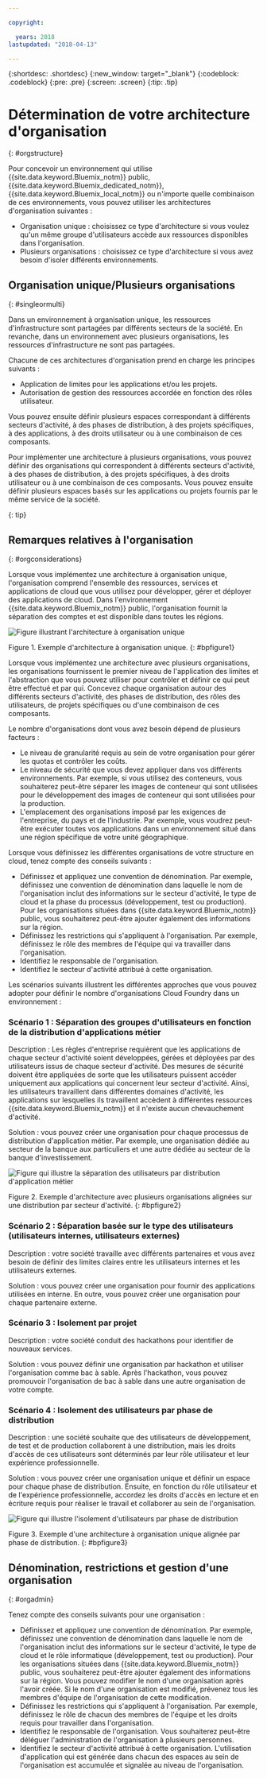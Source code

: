 ```yaml
---

copyright:

  years: 2018
lastupdated: "2018-04-13"

---
```


{:shortdesc: .shortdesc}
{:new_window: target="_blank"}
{:codeblock: .codeblock}
{:pre: .pre}
{:screen: .screen}
{:tip: .tip}

# Détermination de votre architecture d'organisation
{: #orgstructure}

Pour concevoir un environnement qui utilise {{site.data.keyword.Bluemix_notm}} public, {{site.data.keyword.Bluemix_dedicated_notm}}, {{site.data.keyword.Bluemix_local_notm}} ou n'importe quelle combinaison de ces environnements, vous pouvez utiliser les architectures d'organisation suivantes :

* Organisation unique : choisissez ce type d'architecture si vous voulez qu'un même groupe d'utilisateurs accède aux ressources disponibles dans l'organisation.
* Plusieurs organisations : choisissez ce type d'architecture si vous avez besoin d'isoler différents environnements.

## Organisation unique/Plusieurs organisations
{: #singleormulti}

Dans un environnement à organisation unique, les ressources d'infrastructure sont partagées par différents secteurs de la société. En revanche, dans un environnement avec plusieurs organisations, les ressources d'infrastructure ne sont pas partagées.

Chacune de ces architectures d'organisation prend en charge les principes suivants :

* Application de limites pour les applications et/ou les projets.
* Autorisation de gestion des ressources accordée en fonction des rôles utilisateur.

Vous pouvez ensuite définir plusieurs espaces correspondant à différents secteurs d'activité, à des phases de distribution, à des projets spécifiques, à des applications, à des droits utilisateur ou à une combinaison de ces composants.

Pour implémenter une architecture à plusieurs organisations, vous pouvez définir des organisations qui correspondent à différents secteurs d'activité, à des phases de distribution, à des projets spécifiques, à des droits utilisateur ou à une combinaison de ces composants. Vous pouvez ensuite définir plusieurs espaces basés sur les applications ou projets fournis par le même service de la société.

{: tip}

## Remarques relatives à l'organisation
{: #orgconsiderations}

Lorsque vous implémentez une architecture à organisation unique, l'organisation comprend l'ensemble des ressources, services et applications de cloud que vous utilisez pour développer, gérer et déployer des applications de cloud. Dans l'environnement {{site.data.keyword.Bluemix_notm}} public, l'organisation fournit la séparation des comptes et est disponible dans toutes les régions.

 ![Figure illustrant l'architecture à organisation unique](img/singleorg_example.svg "Figure illustrant l'architecture à organisation unique dans {{site.data.keyword.Bluemix_notm}}")

 Figure 1. Exemple d'architecture à organisation unique.
{: #bpfigure1}

Lorsque vous implémentez une architecture avec plusieurs organisations, les organisations fournissent le premier niveau de l'application des limites et l'abstraction que vous pouvez utiliser pour contrôler et définir ce qui peut être effectué et par qui. Concevez chaque organisation autour des différents secteurs d'activité, des phases de distribution, des rôles des utilisateurs, de projets spécifiques ou d'une combinaison de ces composants.  

Le nombre d'organisations dont vous avez besoin dépend de plusieurs facteurs :

* Le niveau de granularité requis au sein de votre organisation pour gérer les quotas et contrôler les coûts.
* Le niveau de sécurité que vous devez appliquer dans vos différents environnements. Par exemple, si vous utilisez des conteneurs, vous souhaiterez peut-être séparer les images de conteneur qui sont utilisées pour le développement des images de conteneur qui sont utilisées pour la production.
* L'emplacement des organisations imposé par les exigences de l'entreprise, du pays et de l'industrie. Par exemple, vous voudrez peut-être exécuter toutes vos applications dans un environnement situé dans une région spécifique de votre unité géographique.

Lorsque vous définissez les différentes organisations de votre structure en cloud, tenez compte des conseils suivants :

* Définissez et appliquez une convention de dénomination. Par exemple, définissez une convention de dénomination dans laquelle le nom de l'organisation inclut des informations sur le secteur d'activité, le type de cloud et la phase du processus (développement, test ou production). Pour les organisations situées dans {{site.data.keyword.Bluemix_notm}} public, vous souhaiterez peut-être ajouter également des informations sur la région.
* Définissez les restrictions qui s'appliquent à l'organisation. Par exemple, définissez le rôle des membres de l'équipe qui va travailler dans l'organisation.
* Identifiez le responsable de l'organisation.
* Identifiez le secteur d'activité attribué à cette organisation.

Les scénarios suivants illustrent les différentes approches que vous pouvez adopter pour définir le nombre d'organisations Cloud Foundry dans un environnement :

### Scénario 1 : Séparation des groupes d'utilisateurs en fonction de la distribution d'applications métier

 Description : Les règles d'entreprise requièrent que les applications de chaque secteur d'activité soient développées, gérées et déployées par des utilisateurs issus de chaque secteur d'activité. Des mesures de sécurité doivent être appliquées de sorte que les utilisateurs puissent accéder uniquement aux applications qui concernent leur secteur d'activité. Ainsi, les utilisateurs travaillent dans différentes domaines d'activité, les applications sur lesquelles ils travaillent accèdent à différentes ressources {{site.data.keyword.Bluemix_notm}} et il n'existe aucun chevauchement d'activité.

  Solution : vous pouvez créer une organisation pour chaque processus de distribution d'application métier. Par exemple, une organisation dédiée au secteur de la banque aux particuliers et une autre dédiée au secteur de la banque d'investissement.

  ![Figure qui illustre la séparation des utilisateurs par distribution d'application métier](img/bank_example.svg "Figure qui illustre la séparation des utilisateurs par distribution d'application métier")

  Figure 2. Exemple d'architecture avec plusieurs organisations alignées sur une distribution par secteur d'activité.
{: #bpfigure2}

### Scénario 2 : Séparation basée sur le type des utilisateurs (utilisateurs internes, utilisateurs externes)

  Description : votre société travaille avec différents partenaires et vous avez besoin de définir des limites claires entre les utilisateurs internes et les utilisateurs externes.

  Solution : vous pouvez créer une organisation pour fournir des applications utilisées en interne. En outre, vous pouvez créer une organisation pour chaque partenaire externe.

### Scénario 3 : Isolement par projet

  Description : votre société conduit des hackathons pour identifier de nouveaux services.  

  Solution : vous pouvez définir une organisation par hackathon et utiliser l'organisation comme bac à sable. Après l'hackathon, vous pouvez promouvoir l'organisation de bac à sable dans une autre organisation de votre compte.

### Scénario 4 : Isolement des utilisateurs par phase de distribution

  Description : une société souhaite que des utilisateurs de développement, de test et de production collaborent à une distribution, mais les droits d'accès de ces utilisateurs sont déterminés par leur rôle utilisateur et leur expérience professionnelle.

  Solution : vous pouvez créer une organisation unique et définir un espace pour chaque phase de distribution. Ensuite, en fonction du rôle utilisateur et de l'expérience professionnelle, accordez les droits d'accès en lecture et en écriture requis pour réaliser le travail et collaborer au sein de l'organisation.

  ![Figure qui illustre l'isolement d'utilisateurs par phase de distribution](img/user_groups_example.svg "Figure qui illustre l'isolement d'utilisateurs par phase de distribution")

   Figure 3. Exemple d'une architecture à organisation unique alignée par phase de distribution.
{: #bpfigure3}

## Dénomination, restrictions et gestion d'une organisation
{: #orgadmin}   

Tenez compte des conseils suivants pour une organisation :

* Définissez et appliquez une convention de dénomination. Par exemple, définissez une convention de dénomination dans laquelle le nom de l'organisation inclut des informations sur le secteur d'activité, le type de cloud et le rôle informatique (développement, test ou production). Pour les organisations situées dans {{site.data.keyword.Bluemix_notm}} public, vous souhaiterez peut-être ajouter également des informations sur la région. Vous pouvez modifier le nom d'une organisation après l'avoir créée. Si le nom d'une organisation est modifié, prévenez tous les membres d'équipe de l'organisation de cette modification.
* Définissez les restrictions qui s'appliquent à l'organisation. Par exemple, définissez le rôle de chacun des membres de l'équipe et les droits requis pour travailler dans l'organisation.
* Identifiez le responsable de l'organisation. Vous souhaiterez peut-être déléguer l'administration de l'organisation à plusieurs personnes.
* Identifiez le secteur d'activité attribué à cette organisation. L'utilisation d'application qui est générée dans chacun des espaces au sein de l'organisation est accumulée et signalée au niveau de l'organisation.
